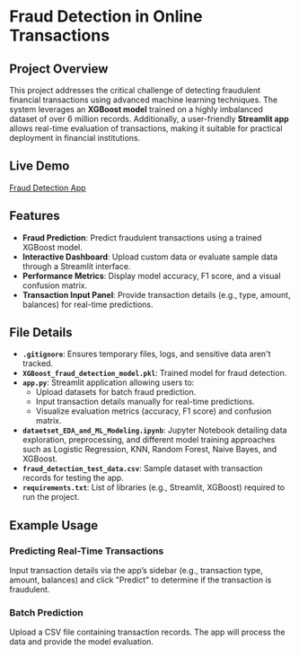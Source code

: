# Fraud Detection in Online Transactions

## Project Overview
This project addresses the critical challenge of detecting fraudulent financial transactions using advanced machine learning techniques. The system leverages an **XGBoost model** trained on a highly imbalanced dataset of over 6 million records. Additionally, a user-friendly **Streamlit app** allows real-time evaluation of transactions, making it suitable for practical deployment in financial institutions.

## Live Demo
[Fraud Detection App](https://frauddetectionxgboost.streamlit.app/)

## Features
- **Fraud Prediction**: Predict fraudulent transactions using a trained XGBoost model.
- **Interactive Dashboard**: Upload custom data or evaluate sample data through a Streamlit interface.
- **Performance Metrics**: Display model accuracy, F1 score, and a visual confusion matrix.
- **Transaction Input Panel**: Provide transaction details (e.g., type, amount, balances) for real-time predictions.

## File Details
- **`.gitignore`**: Ensures temporary files, logs, and sensitive data aren't tracked.
- **`XGBoost_fraud_detection_model.pkl`**: Trained model for fraud detection.
- **`app.py`**: Streamlit application allowing users to:
  - Upload datasets for batch fraud prediction.
  - Input transaction details manually for real-time predictions.
  - Visualize evaluation metrics (accuracy, F1 score) and confusion matrix.
- **`dataetset_EDA_and_ML_Modeling.ipynb`**: Jupyter Notebook detailing data exploration, preprocessing, and different model training approaches such as Logistic Regression, KNN, Random Forest, Naive Bayes, and XGBoost.
- **`fraud_detection_test_data.csv`**: Sample dataset with transaction records for testing the app.
- **`requirements.txt`**: List of libraries (e.g., Streamlit, XGBoost) required to run the project.

## Example Usage
### Predicting Real-Time Transactions
Input transaction details via the app’s sidebar (e.g., transaction type, amount, balances) and click "Predict" to determine if the transaction is fraudulent.

### Batch Prediction
Upload a CSV file containing transaction records. The app will process the data and provide the model evaluation.


